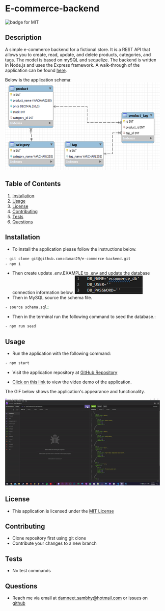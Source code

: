 # E-commerce-backend

![badge for MIT](https://img.shields.io/badge/license-MIT-brightgreen)

## Description
A simple e-commerce backend for a fictional store. It is a REST API that allows you to create, read, update, and delete products, categories, and tags. The model is based on mySQL and sequelize. The backend is written in Node.js and uses the Express framework. A walk-through of the application can be found [here](https://www.youtube.com/watch?v=ofM3NeMHMQE).


Below is the application schema:
![Schema for the ecommerce_db database with 4 tables, category, product, tag and product_tag.](./assets/images/schema.png)

## Table of Contents
1. [Installation](#installation)
2. [Usage](#usage)
3. [License](#license)
4. [Contributing](#contributing)
5. [Tests](#tests)
6. [Questions](#questions)

## Installation
- To install the application please follow the instructions below.
```bash
- git clone git@github.com:daman29/e-commerce-backend.git
- npm i
```
- Then create update .env.EXAMPLE to .env and update the database connection information below.
![Db name, username and password in env file](./assets/images/env.png)
- Then in MySQL source the schema file.
```bash
- source schema.sql;
```
- Then in the terminal run the following command to seed the database.:
```bash
- npm run seed
```

## Usage
- Run the application with the following command:
```bash
- npm start
```
- Visit the application repository at [GitHub Repository](https://github.com/daman29/e-commerce-backend)

- [Click on this link](https://www.youtube.com/watch?v=ofM3NeMHMQE) to view the video demo of the application.

The GIF below shows the application's appearance and functionality.

![Application run through as a GIF](./assets/images/demogif.gif)


## License
- This application is licensed under the [MIT License](./LICENSE)

## Contributing
- Clone repository first using git clone
- Contribute your changes to a new branch

## Tests
- No test commands

## Questions
- Reach me via email at damneet.sambhy@hotmail.com or issues on [github](https://github.com/daman29)